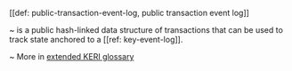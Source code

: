 [[def: public-transaction-event-log, public transaction event log]]

~ is a public hash-linked data structure of transactions that can be used to track state anchored to a [[ref: key-event-log]].

~ More in <a href="https://weboftrust.github.io/WOT-terms/docs/glossary/public-transaction-event-log">extended KERI glossary</a>
